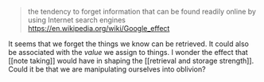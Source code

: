 > the tendency to forget information that can be found readily online by using Internet search engines
> https://en.wikipedia.org/wiki/Google_effect

It seems that we forget the things we know can be retrieved. It could also be associated with the *value* we assign to things. I wonder the effect that [[note taking]] would have in shaping the [[retrieval and storage strength]]. Could it be that we are manipulating ourselves into oblivion?